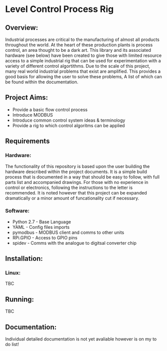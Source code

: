 # Level Control Process Rig

## Overview:
Industrial processes are critical to the manufacturing of almost all products throughout the world. At the heart of these production plants is process control, an area thought to be a dark art. This library and its associated hardware (see below) have been created to give those with limited resource access to a simple industrial rig that can be used for experimentation with a variety of different control algortithms. Due to the scale of this project, many real world industrial problems that exist are amplified. This provides a good basis for allowing the user to solve these problems, A list of which can be found within the documentation.

## Project Aims:
* Provide a basic flow control process
* Introduce MODBUS
* Introduce common control system ideas & terminology
* Provide a rig to which control algoritms can be applied

## Requirements
### Hardware:
The functionality of this repository is based upon the user building the hardware described within the project documents. It is a simple build process that is documented in a way that should be easy to follow, with full parts list and accompanied drawings. For those with no experience in control or electronics, following the instructions to the letter is recommended. It is noted however that this project can be expanded dramatically or a minor amount of funcationality cut if necessary.

### Software:
* Python 2.7  - Base Language
* YAML        - Config files imports
* pymodbus    - MODBUS client and comms to other units
* RPi.GPIO    - Access to GPIO pins
* spidev      - Comms with the analogue to digitsal converter chip

## Installation:
### Linux:
TBC

## Running:
TBC

## Documentation:
Individual detailed documentation is not yet avaliable however is on my to do list!
